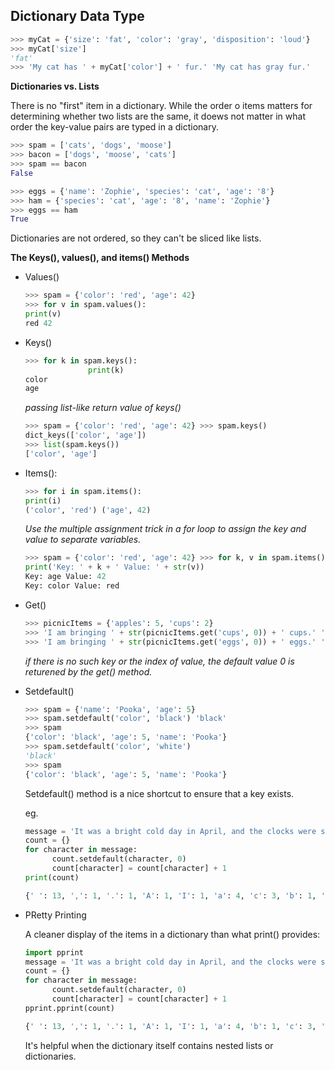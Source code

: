 ## Dictionary Data Type

```python
>>> myCat = {'size': 'fat', 'color': 'gray', 'disposition': 'loud'}
>>> myCat['size']
'fat'
>>> 'My cat has ' + myCat['color'] + ' fur.' 'My cat has gray fur.'
```



**Dictionaries vs. Lists**

There is no "first" item in a dictionary. While the order o items matters for determining whether two lists are the same, it doews not matter in what order the key-value pairs are typed in a dictionary.

```python
>>> spam = ['cats', 'dogs', 'moose'] 
>>> bacon = ['dogs', 'moose', 'cats'] 
>>> spam == bacon
False

>>> eggs = {'name': 'Zophie', 'species': 'cat', 'age': '8'} 
>>> ham = {'species': 'cat', 'age': '8', 'name': 'Zophie'} 
>>> eggs == ham
True
```

Dictionaries are not ordered, so they can't be sliced like lists.



**The Keys(), values(), and items() Methods**

- Values()

  ```python
  >>> spam = {'color': 'red', 'age': 42}
  >>> for v in spam.values():
  print(v)
  red 42
  ```

- Keys()

  ```python
  >>> for k in spam.keys(): 
  				print(k)
  color
  age
  ```

  *passing list-like return value of keys()*

  ```python
  >>> spam = {'color': 'red', 'age': 42} >>> spam.keys()
  dict_keys(['color', 'age'])
  >>> list(spam.keys())
  ['color', 'age']
  ```

- Items():

  ```python
  >>> for i in spam.items():
  print(i)
  ('color', 'red') ('age', 42)
  ```

  *Use the multiple assignment trick in a for loop to assign the key and value to separate variables.*

  ```python
  >>> spam = {'color': 'red', 'age': 42} >>> for k, v in spam.items():
  print('Key: ' + k + ' Value: ' + str(v))
  Key: age Value: 42
  Key: color Value: red
  ```

- Get()

  ```python
  >>> picnicItems = {'apples': 5, 'cups': 2}
  >>> 'I am bringing ' + str(picnicItems.get('cups', 0)) + ' cups.' 'I am bringing 2 cups.'
  >>> 'I am bringing ' + str(picnicItems.get('eggs', 0)) + ' eggs.' 'I am bringing 0 eggs.'
  ```

  *if there is no such key or the index of value, the default value 0 is returened by the get() method.*

- Setdefault()

  ```python
  >>> spam = {'name': 'Pooka', 'age': 5}
  >>> spam.setdefault('color', 'black') 'black'
  >>> spam
  {'color': 'black', 'age': 5, 'name': 'Pooka'} 
  >>> spam.setdefault('color', 'white')
  'black'
  >>> spam
  {'color': 'black', 'age': 5, 'name': 'Pooka'}
  ```

  Setdefault() method is a nice shortcut to ensure that a key exists.

  eg.

  ```python
  message = 'It was a bright cold day in April, and the clocks were striking thirteen.' 
  count = {}
  for character in message: 				    
  		count.setdefault(character, 0) 
  		count[character] = count[character] + 1
  print(count)
  
  {' ': 13, ',': 1, '.': 1, 'A': 1, 'I': 1, 'a': 4, 'c': 3, 'b': 1, 'e': 5, 'd': 3, 'g': 2, 'i': 6, 'h': 3, 'k': 2, 'l': 3, 'o': 2, 'n': 4, 'p': 1, 's': 3, 'r': 5, 't': 6, 'w': 2, 'y': 1}
  ```

- PRetty Printing

  A cleaner display of the items in a dictionary than what print() provides:

  ```python
  import pprint
  message = 'It was a bright cold day in April, and the clocks were striking thirteen.' 
  count = {}
  for character in message: 				    
  		count.setdefault(character, 0) 
  		count[character] = count[character] + 1
  pprint.pprint(count)
  
  {' ': 13, ',': 1, '.': 1, 'A': 1, 'I': 1, 'a': 4, 'b': 1, 'c': 3, 'd': 3, 'e': 5, 'g': 2, 'h': 3, 'i': 6,'k': 2, 'l': 3, 'n': 4, 'o': 2, 'p': 1, 'r': 5, 's': 3, 't': 6, 'w': 2, 'y': 1}
  
  ```

  It's helpful when the dictionary itself contains nested lists or dictionaries.